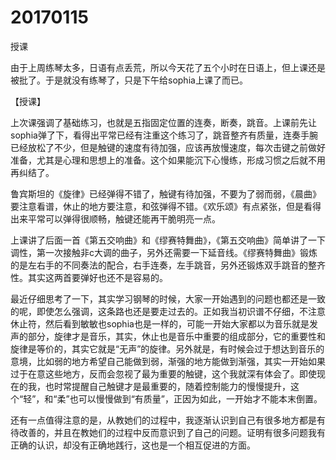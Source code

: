 # 20170115

授课

由于上周练琴太多，日语有点丢荒，所以今天花了五个小时在日语上，但上课还是被批了。于是就没有练琴了，只是下午给sophia上课了而已。

【授课】

上次课强调了基础练习，也就是五指固定位置的连奏，断奏，跳音。上课前先让sophia弹了下，看得出平常已经有注重这个练习了，跳音整齐有质量，连奏手腕已经放松了不少，但是触键的速度有待加强，应该再放慢速度，每次击键之前做好准备，尤其是心理和思想上的准备。这个如果能沉下心慢练，形成习惯之后就不用再纠结了。

鲁宾斯坦的《旋律》已经弹得不错了，触键有待加强，不要为了弱而弱，《晨曲》要注意看谱，休止的地方要注意，和弦弹得不错。《欢乐颂》有点紧张，但是看得出来平常可以弹得很顺畅，触键还能再干脆明亮一点。

上课讲了后面一首《第五交响曲》和《缪赛特舞曲》，《第五交响曲》简单讲了一下调性，第一次接触非c大调的曲子，另外还需要一下延音线。《缪赛特舞曲》锻炼的是左右手的不同奏法的配合，右手连奏，左手跳音，另外还锻炼双手跳音的整齐性。其实这两首要弹好也还不是容易的。

最近仔细思考了一下，其实学习钢琴的时候，大家一开始遇到的问题也都还是一致的呢，即使怎么强调，这条路也还是要走过去的。正如我当初识谱不仔细，不注意休止符，然后看到敏敏也sophia也是一样的，可能一开始大家都以为音乐就是发声的部分，旋律才是音乐，其实，休止也是音乐中重要的组成部分，它的重要性和旋律是等价的，其实它就是“无声”的旋律。另外就是，有时候会过于想达到音乐的意境，比如弱的地方希望自己能做到弱，渐强的地方能做到渐强，其实一开始如果过于在意这些地方，反而会忽视了最为重要的触键，这个我就深有体会了。即使现在的我，也时常提醒自己触键才是最重要的，随着控制能力的慢慢提升，这个“轻”，和“柔”也可以慢慢做到“有质量”，正因为如此，一开始才不能本末倒置。

还有一点值得注意的是，从教她们的过程中，我逐渐认识到自己有很多地方都是有待改善的，并且在教她们的过程中反而意识到了自己的问题。证明有很多问题我有正确的认识，却没有正确地践行，这也是一个相互促进的方面。

